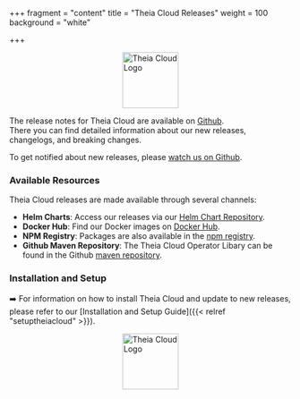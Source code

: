 +++
fragment = "content"
title = "Theia Cloud Releases"
weight = 100
background = "white"

+++

<img src="../images/logo.png" alt="Theia Cloud Logo" width="100" style="display: block; margin: auto;" />

The release notes for Theia Cloud are available on [Github](https://github.com/eclipse-theia/theia-cloud/releases).\
There you can find detailed information about our new releases, changelogs, and breaking changes.

To get notified about new releases, please [watch us on Github](https://github.com/eclipse-theia/theia-cloud/).

### Available Resources

Theia Cloud releases are made available through several channels:

- **Helm Charts**: Access our releases via our [Helm Chart Repository](https://github.eclipsesource.com/theia-cloud-helm).
- **Docker Hub**: Find our Docker images on [Docker Hub](https://hub.docker.com/u/theiacloud).
- **NPM Registry**: Packages are also available in the [npm registry](https://www.npmjs.com/org/eclipse-theiacloud).
- **Github Maven Repository**: The Theia Cloud Operator Libary can be found in the Github [maven repository](https://github.com/orgs/eclipsesource/packages?repo_name=theia-cloud).

### Installation and Setup

➡️ For information on how to install Theia Cloud and update to new releases, please refer to our [Installation and Setup Guide]({{< relref "setuptheiacloud" >}}).

<img src="../images/logo.png" alt="Theia Cloud Logo" width="100" style="display: block; margin: auto;" />

